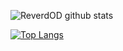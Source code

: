 ![ReverdOD github stats](https://github-readme-stats.vercel.app/api?username=ReverbOD&count_private=true&theme=vue&show_icons=true&count_private=true)

[![Top Langs](https://github-readme-stats.vercel.app/api/top-langs/?username=ReverbOD&layout=compact&theme=vue)](https://github.com/ReverbOD/github-readme-stats)
<!--
**ReverbOD/ReverbOD** is a ✨ _special_ ✨ repository because its `README.md` (this file) appears on your GitHub profile.

Here are some ideas to get you started:

- 🔭 I’m currently working on ...
- 🌱 I’m currently learning ...
- 👯 I’m looking to collaborate on ...
- 🤔 I’m looking for help with ...
- 💬 Ask me about ...
- 📫 How to reach me: ...
- 😄 Pronouns: ...
- ⚡ Fun fact: ...
-->
